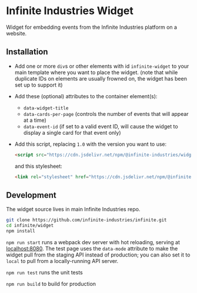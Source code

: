 # Infinite Industries Widget

Widget for embedding events from the Infinite Industries platform on a website.

## Installation

- Add one or more `div`s or other elements with id `infinite-widget` to your main template where you want to place the widget.
  (note that while duplicate IDs on elements are usually frowned on, the widget has been set up to support it)
- Add these (optional) attributes to the container element(s):
  - `data-widget-title`
  - `data-cards-per-page` (controls the number of events that will appear at a time)
  - `data-event-id` (if set to a valid event ID, will cause the widget to display a single card for that event only)
- Add this script, replacing `1.0` with the version you want to use:

  ```html
  <script src="https://cdn.jsdelivr.net/npm/@infinite-industries/widget@1.0/dist/main.js"></script>
  ```

  and this stylesheet:

  ```html
  <link rel="stylesheet" href="https://cdn.jsdelivr.net/npm/@infinite-industries/widget@1.0/dist/main.css">
  ```

## Development

The widget source lives in main Infinite Industries repo.

```bash
git clone https://github.com/infinite-industries/infinite.git
cd infinite/widget
npm install
```

`npm run start` runs a webpack dev server with hot reloading, serving at [localhost:8080](http://localhost:8080/). The test page uses the `data-mode` attribute to make the widget pull from the staging API instead of production; you can also set it to `local` to pull from a locally-running API server.

`npm run test` runs the unit tests

`npm run build` to build for production
